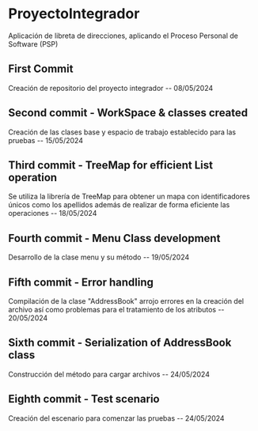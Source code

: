 # ProyectoIntegrador
Aplicación de libreta de direcciones, aplicando el Proceso Personal de Software (PSP)

## First Commit
Creación de repositorio del proyecto integrador -- 08/05/2024

## Second commit - WorkSpace & classes created
Creación de las clases base y espacio de trabajo establecido para las pruebas -- 15/05/2024

## Third commit - TreeMap for efficient List operation
Se utiliza la librería de TreeMap para obtener un mapa con identificadores únicos
como los apellidos además de realizar de forma eficiente las operaciones -- 18/05/2024

## Fourth commit - Menu Class development
Desarrollo de la clase menu y su método -- 19/05/2024

## Fifth commit - Error handling
Compilación de la clase "AddressBook" arrojo errores en la creación del archivo así como
problemas para el tratamiento de los atributos -- 20/05/2024

## Sixth commit - Serialization of AddressBook class
Construcción del método para cargar archivos -- 24/05/2024 

## Eighth commit - Test scenario
Creación del escenario para comenzar las pruebas -- 24/05/2024